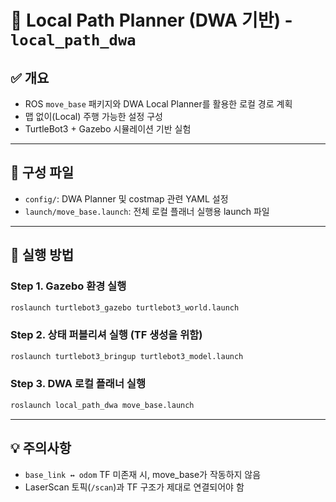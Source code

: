 # 🤖 Local Path Planner (DWA 기반) - `local_path_dwa`

## ✅ 개요
- ROS `move_base` 패키지와 DWA Local Planner를 활용한 로컬 경로 계획
- 맵 없이(Local) 주행 가능한 설정 구성
- TurtleBot3 + Gazebo 시뮬레이션 기반 실험

---

## 📂 구성 파일

- `config/`: DWA Planner 및 costmap 관련 YAML 설정
- `launch/move_base.launch`: 전체 로컬 플래너 실행용 launch 파일

---

## 🚀 실행 방법

### Step 1. Gazebo 환경 실행
```bash
roslaunch turtlebot3_gazebo turtlebot3_world.launch
```

### Step 2. 상태 퍼블리셔 실행 (TF 생성을 위함)
```bash
roslaunch turtlebot3_bringup turtlebot3_model.launch
```

### Step 3. DWA 로컬 플래너 실행
```bash
roslaunch local_path_dwa move_base.launch
```

---

## 💡 주의사항
- `base_link ↔ odom` TF 미존재 시, move_base가 작동하지 않음
- LaserScan 토픽(`/scan`)과 TF 구조가 제대로 연결되어야 함
